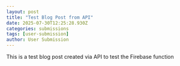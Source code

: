 ```yaml
---
layout: post
title: "Test Blog Post from API"
date: 2025-07-30T12:25:28.930Z
categories: submissions
tags: [user-submission]
author: User Submission
---
```


This is a test blog post created via API to test the Firebase function

